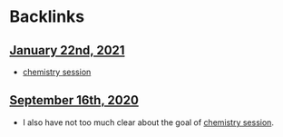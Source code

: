 
# Backlinks
## [January 22nd, 2021](<January 22nd, 2021.md>)
- [chemistry session](<chemistry session.md>)

## [September 16th, 2020](<September 16th, 2020.md>)
- I also have not too much clear about the goal of [chemistry session](<chemistry session.md>).

